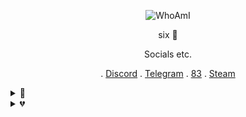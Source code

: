 <p align="center">
  <img
src="https://media.discordapp.net/attachments/788476349265608734/793996765183213650/2e93ceb15c58480879d348b43f908743.gif" alt="WhoAmI">
</p>

<p align="center">
    six 🎸
<p align="center">
Socials etc.
<p align="center">
   .
   <a href="https://discord.com/users/755217098183016488">Discord</a>
   .
   <a href="https://t.me/unwizz">Telegram</a>
   .
   <a href="https://discord.gg/83">83</a>
   .
   <a href="https://steamcommunity.com/id/Discordians">Steam</a>
</p>

<details>
  <summary>🎸</summary>💔
  <img src="https://github-readme-stats.vercel.app/api/top-langs/?username=unwizz&show_icons=true&layout=compact&theme=nightowl" alt="fax">
</details>

<details>
  <summary>💔</summary>
  <img src="https://github-readme-stats.vercel.app/api?username=unwizz&theme=nightowl&show_icons=true" alt="fax">
</details>

